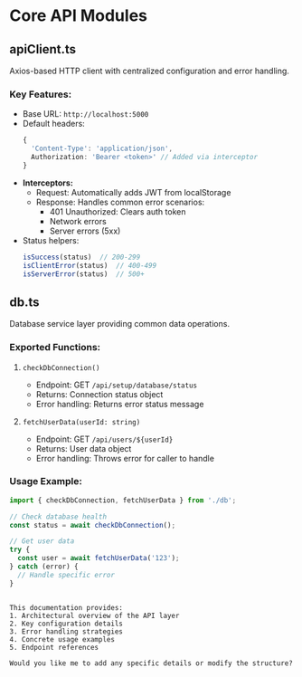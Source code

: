 # Core API Modules

## apiClient.ts
Axios-based HTTP client with centralized configuration and error handling.

### Key Features:
- Base URL: `http://localhost:5000`
- Default headers: 
  ```ts
  {
    'Content-Type': 'application/json',
    Authorization: 'Bearer <token>' // Added via interceptor
  }
  ```
- **Interceptors:**
  - Request: Automatically adds JWT from localStorage
  - Response: Handles common error scenarios:
    - 401 Unauthorized: Clears auth token
    - Network errors
    - Server errors (5xx)
- Status helpers:
  ```ts
  isSuccess(status)  // 200-299
  isClientError(status)  // 400-499
  isServerError(status)  // 500+
  ```

## db.ts
Database service layer providing common data operations.

### Exported Functions:
1. `checkDbConnection()`
   - Endpoint: GET `/api/setup/database/status`
   - Returns: Connection status object
   - Error handling: Returns error status message

2. `fetchUserData(userId: string)`
   - Endpoint: GET `/api/users/${userId}`
   - Returns: User data object
   - Error handling: Throws error for caller to handle

### Usage Example:
```ts
import { checkDbConnection, fetchUserData } from './db';

// Check database health
const status = await checkDbConnection();

// Get user data
try {
  const user = await fetchUserData('123');
} catch (error) {
  // Handle specific error
}
```
```

This documentation provides:
1. Architectural overview of the API layer
2. Key configuration details
3. Error handling strategies
4. Concrete usage examples
5. Endpoint references

Would you like me to add any specific details or modify the structure?